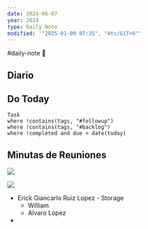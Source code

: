 ```yaml
---
date: 2024-06-07
year: 2024
type: Daily Note
modified: '"2025-01-09 07:35", "4tc/G1T+6"'
---
```

#daily-note
📝
## Diario


## Do Today

```dataview
Task
where !contains(tags, "#followup")
where !contains(tags, "#backlog")
where !completed and due < date(today)

```

## Minutas de Reuniones


![](Pasted%20image%2020240607100838.png)

![](Pasted%20image%2020240607100921.png)

- Erick Giancarlo Ruiz Lopez - Storage
	- William
	- Alvaro Lopez
- 